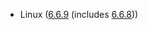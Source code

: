 - Linux ([6.6.9](https://lwn.net/Articles/956525) (includes [6.6.8](https://lwn.net/Articles/955813)))
